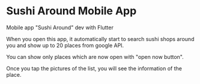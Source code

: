 # Sushi Around Mobile App
Mobile app "Sushi Around" dev with Flutter

When you open this app, it automatically start to search sushi shops around you and show up to 20 places from google API.

You can show only places which are now open with "open now button".

Once you tap the pictures of the list, you will see the information of the place.

